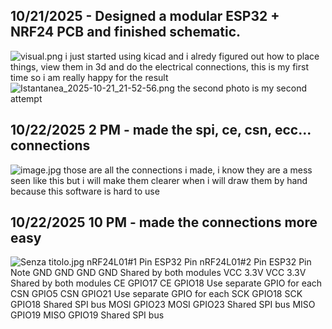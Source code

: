 <!--
  ===================    !!READ THIS NOTICE!!   ====================
  DO NOT edit this file manually. Your changes WILL BE OVERWRITTEN!
  This journal is auto generated and updated by Hack Club Blueprint.
  To edit this file, please edit your journal entries on Blueprint.
  ==================================================================
-->

## 10/21/2025 - Designed a modular ESP32 + NRF24 PCB and finished schematic.  

![visual.png](https://blueprint.hackclub.com/user-attachments/blobs/proxy/eyJfcmFpbHMiOnsiZGF0YSI6NDE2OSwicHVyIjoiYmxvYl9pZCJ9fQ==--64e4e589413ac0d06dee087b7cc4eea453b857c5/visual.png)
i just started using kicad and i alredy figured out how to place things, view them in 3d and do the electrical connections, this is my first time so i am really happy for the result![Istantanea_2025-10-21_21-52-56.png](https://blueprint.hackclub.com/user-attachments/blobs/proxy/eyJfcmFpbHMiOnsiZGF0YSI6NDE3MCwicHVyIjoiYmxvYl9pZCJ9fQ==--a1ef2e941800552aed832544a5cc5fd5f8bc5025/Istantanea_2025-10-21_21-52-56.png)
the second photo is my second attempt  

## 10/22/2025 2 PM - made the spi, ce, csn, ecc... connections  

![image.jpg](https://blueprint.hackclub.com/user-attachments/blobs/proxy/eyJfcmFpbHMiOnsiZGF0YSI6NDM3OCwicHVyIjoiYmxvYl9pZCJ9fQ==--adbbbc20723dcef5bbaf3c3e8cf4a574b08cbea0/image.jpg)
those are all the connections i made, i know they are a mess seen like this but i will make them clearer when i will draw them by hand because this software is hard to use  

## 10/22/2025 10 PM - made the connections more easy  

![Senza titolo.jpg](https://blueprint.hackclub.com/user-attachments/blobs/proxy/eyJfcmFpbHMiOnsiZGF0YSI6NDUzOCwicHVyIjoiYmxvYl9pZCJ9fQ==--1d5755148dfe03550f6c3ab2f7fe1d3ec47edc4d/Senza%20titolo.jpg)
nRF24L01#1 Pin   ESP32 Pin   nRF24L01#2 Pin   ESP32 Pin   Note
GND                     GND                  GND              GND            Shared by both modules
VCC                       3.3V                  VCC               3.3V            Shared by both modules
CE                          GPIO17               CE               GPIO18        Use separate GPIO for each
CSN                      GPIO5               CSN                GPIO21        Use separate GPIO for each
SCK                     GPIO18               SCK                GPIO18            Shared SPI bus
MOSI                   GPIO23             MOSI                GPIO23           Shared SPI bus
MISO                   GPIO19             MISO               GPIO19          Shared SPI bus
  

